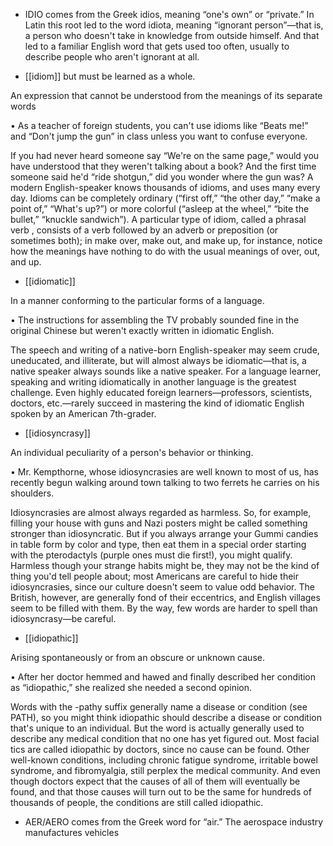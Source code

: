 - IDIO  comes  from  the  Greek  idios,  meaning  “one's  own”  or  “private.”  In  Latin  this  root  led  to  the
word  idiota,  meaning  “ignorant  person”—that  is,  a  person  who  doesn't  take  in  knowledge  from
outside himself. And that led to a familiar English word that gets used too often, usually to describe
people who aren't ignorant at all.

- [[idiom]] 
but must be learned as a whole. 

 An expression that cannot be understood from the meanings of its separate words

• As a teacher of foreign students, you can't use idioms like “Beats me!” and “Don't jump the gun” in
class unless you want to confuse everyone. 

If you had never heard someone say “We're on the same page,” would you have understood that they
weren't talking about a book? And the first time someone said he'd “ride shotgun,” did you wonder
where the gun was? A modern English-speaker knows thousands of idioms, and uses many every day.
Idioms can be completely ordinary (“first off,” “the other day,” “make a point of,” “What's up?”) or
more  colorful  (“asleep  at  the  wheel,”  “bite  the  bullet,”  “knuckle  sandwich”).  A  particular  type  of
idiom, called a phrasal verb , consists of a verb followed by an adverb or preposition (or sometimes
both); in make over, make out, and make up, for instance, notice how the meanings have nothing to do
with the usual meanings of over, out, and up.

- [[idiomatic]] 

 In a manner conforming to the particular forms of a language. 

• The instructions for assembling the TV probably sounded fine in the original Chinese but weren't
exactly written in idiomatic English. 

The speech and writing of a native-born English-speaker may seem crude, uneducated, and illiterate,
but will almost always be idiomatic—that is, a native speaker always sounds like a native speaker.
For  a  language  learner,  speaking  and  writing  idiomatically  in  another  language  is  the  greatest
challenge.  Even  highly  educated  foreign  learners—professors,  scientists,  doctors,  etc.—rarely
succeed in mastering the kind of idiomatic English spoken by an American 7th-grader.

- [[idiosyncrasy]] 

 An individual peculiarity of a person's behavior or thinking. 

• Mr. Kempthorne, whose idiosyncrasies are well known to most of us, has recently begun walking
around town talking to two ferrets he carries on his shoulders. 

Idiosyncrasies are almost always regarded as harmless. So, for example, filling your house with guns
and  Nazi  posters  might  be  called  something  stronger  than  idiosyncratic.  But  if  you  always  arrange
your Gummi candies in table form by color and type, then eat them in a special order starting with the
pterodactyls  (purple  ones  must  die  first!),  you  might  qualify.  Harmless  though  your  strange  habits
might be, they may not be the kind of thing you'd tell people about; most Americans are careful to hide
their idiosyncrasies, since our culture doesn't seem to value odd behavior. The British, however, are
generally fond of their eccentrics, and English villages seem to be filled with them. By the way, few
words are harder to spell than idiosyncrasy—be careful.

- [[idiopathic]] 

 Arising spontaneously or from an obscure or unknown cause. 

•  After  her  doctor  hemmed  and  hawed  and  finally  described  her  condition  as  “idiopathic,”  she
realized she needed a second opinion. 

Words with the -pathy suffix generally name a disease or condition (see PATH), so you might think
idiopathic  should  describe  a  disease  or  condition  that's  unique  to  an  individual.  But  the  word  is
actually generally used to describe any medical condition that no one has yet figured out. Most facial
tics  are  called  idiopathic  by  doctors,  since  no  cause  can  be  found.  Other  well-known  conditions,
including  chronic  fatigue  syndrome,  irritable  bowel  syndrome,  and  fibromyalgia,  still  perplex  the
medical community. And even though doctors expect that the causes of all of them will eventually be
found,  and  that  those  causes  will  turn  out  to  be  the  same  for  hundreds  of  thousands  of  people,  the
conditions are still called idiopathic.

- AER/AERO  comes  from  the  Greek  word  for  “air.”  The  aerospace  industry  manufactures  vehicles
